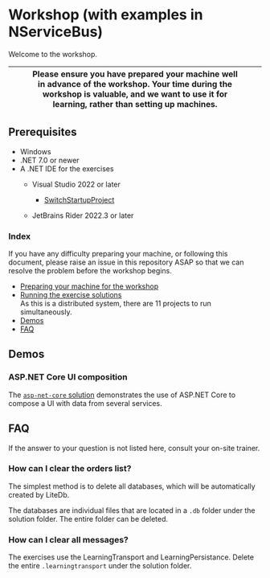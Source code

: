 # Workshop (with examples in NServiceBus)

Welcome to the workshop.



|  |  | **Please ensure you have prepared your machine well in advance of the workshop. Your time during the workshop is valuable, and we want to use it for learning, rather than setting up machines.** | | |
| ---- | :----------------------------------------------------------: | :--: | :--: | ---- |



## Prerequisites

- Windows
- .NET 7.0 or newer
- A .NET IDE for the exercises
  - Visual Studio 2022 or later
    - [SwitchStartupProject](https://marketplace.visualstudio.com/items?itemName=vs-publisher-141975.SwitchStartupProjectForVS2022)

  - JetBrains Rider 2022.3 or later


### Index

If you have any difficulty preparing your machine, or following this document, please raise an issue in this repository ASAP so that we can resolve the problem before the workshop begins.

- [Preparing your machine for the workshop](preparing.md)
- [Running the exercise solutions](running-exercise.md)  
  As this is a distributed system, there are 11 projects to run simultaneously.
- [Demos](#demos)
- [FAQ](#faq)

## Demos

### ASP.NET Core UI composition

The [`asp-net-core` solution](demos/asp-net-core) demonstrates the use of ASP.NET Core to compose a UI with data from several services.

## FAQ

If the answer to your question is not listed here, consult your on-site trainer.

### How can I clear the orders list?

The simplest method is to delete all databases, which will be automatically created by LiteDb.

The databases are individual files that are located in a `.db` folder under the solution folder. The entire folder can be deleted.

### How can I clear all messages?

The exercises use the LearningTransport and LearningPersistance. Delete the entire `.learningtransport` under the solution folder.
